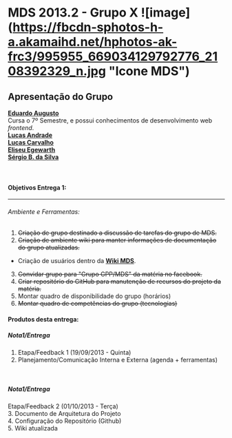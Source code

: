 MDS 2013.2 - Grupo X ![image] (https://fbcdn-sphotos-h-a.akamaihd.net/hphotos-ak-frc3/995955_669034129792776_2108392329_n.jpg "Icone MDS")
==========

## Apresentação do Grupo

[__Eduardo Augusto__](https://www.facebook.com/EduardoRaTiM)<br>
Cursa o 7º Semestre, e possui conhecimentos de desenvolvimento web _frontend_.<br>
[__Lucas Andrade__](https://www.facebook.com/lucas.andrade.r)<br>
[__Lucas Carvalho__](https://www.facebook.com/lucas.fcc)<br>
[__Eliseu Egewarth__](https://www.facebook.com/eliseuegewarth)<br>
[__Sérgio B. da Silva__](https://www.facebook.com/sergio.bezerradasilva)<br>
<br><br>

#### Objetivos Entrega 1:
------------------

###### Ambiente e Ferramentas:
1. <del>Criação de grupo destinado a discussão de tarefas do grupo de MDS.<del>
2. <del>Criação de ambiente wiki para manter informações de documentação do grupo atualizadas.<del>
 * Criação de usuários dentro da [__Wiki MDS__](http://164.41.57.25/wiki/index.php).
3. <del>Convidar grupo para "Grupo GPP/MDS" da matéria no facebook.<del>
4. <del>Criar repositório do GitHub para manutenção de recursos do projeto da matéria.<del>
5. Montar quadro de disponibilidade do grupo (horários)
6. <del>Montar quadro de competências do grupo (tecnologias)<del>


#### Produtos desta entrega:
##### Nota1/Entrega
1. Etapa/Feedback 1 (19/09/2013 - Quinta)<br>
2. Planejamento/Comunicação Interna e Externa (agenda + ferramentas)<br>
<br>

##### Nota1/Entrega
Etapa/Feedback 2 (01/10/2013 - Terça)<br>
3. Documento de Arquitetura do Projeto<br>
4. Configuração do Repositório (Github)<br>
5. Wiki atualizada<br>

